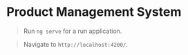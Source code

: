 # Product Management System

> Run `ng serve` for a run application.

> Navigate to `http://localhost:4200/`.
